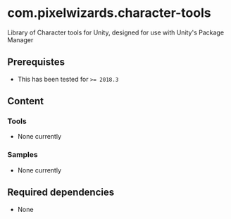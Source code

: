 com.pixelwizards.character-tools
=========================

Library of Character tools for Unity, designed for use with Unity's Package Manager

Prerequistes
---------------
* This has been tested for `>= 2018.3`

Content
----------------

### Tools

* None currently

### Samples

* None currently

Required dependencies
---------------
* None 
